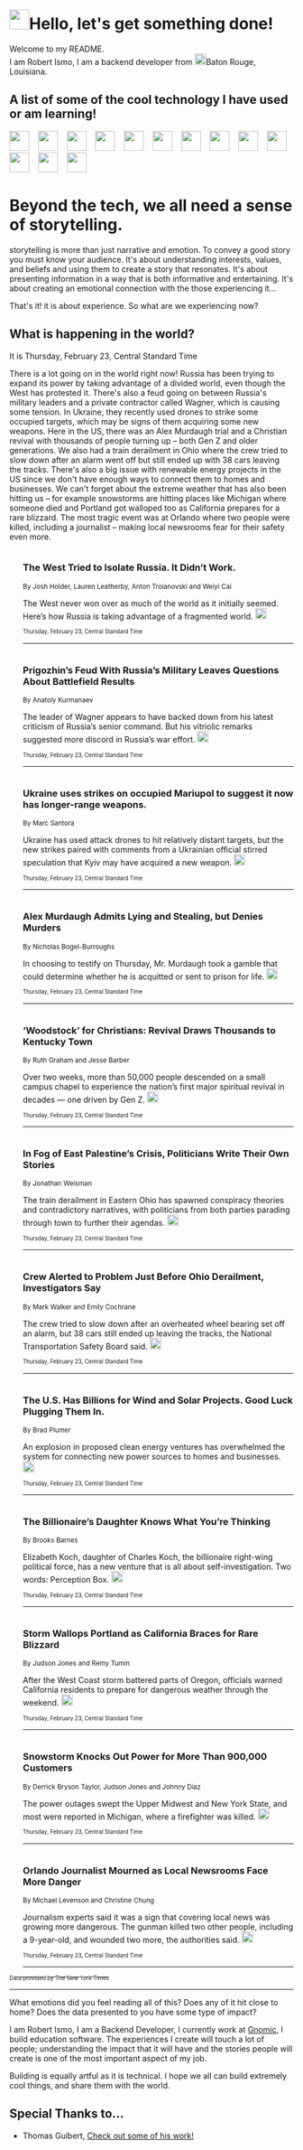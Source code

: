 <h1><img src="https://emojis.slackmojis.com/emojis/images/1643514375/3493/hot-coffee.gif?1643514375" width="35"/>Hello, let's get something done!</h1>

<p>Welcome to my README.<br/>
I am Robert Ismo, I am a backend developer from <img src="https://emojis.slackmojis.com/emojis/images/1638395689/50435/moulin_rouge.png?1638395689" width="20"/>Baton Rouge, Louisiana.</p>
<h2>A list of some of the cool technology I have used or am learning!</h2>
<p>
<img src="https://emojis.slackmojis.com/emojis/images/1643516091/21142/meow_bongotap.gif?1643516091" width="35" alt="">
<img src="https://img.shields.io/badge/Favorite%20Frontend%20Framework-SvelteKit-f83903" alt="">
<img src="https://img.shields.io/badge/Second%20Favorite-Vue-40b581" alt="">
<img src="https://img.shields.io/badge/Most%20Used%20Runtime-Nodejs-78b061" alt="">
<img src="https://emojis.slackmojis.com/emojis/images/1643517416/34482/fire.gif?1643517416" width="35" alt="">
<img src="https://img.shields.io/badge/Javascript%20But%20Better-Typescript-0078ca" alt="">
<img src="https://img.shields.io/badge/Favorite%20Language-Elixir-3e244d" alt="">
<img src="https://img.shields.io/badge/Containerize%20Everything-Docker-6ac9ef" alt="">
<img src="https://emojis.slackmojis.com/emojis/images/1643514596/5999/meow_party.gif?1643514596" width="35" alt="">
<img src="https://img.shields.io/badge/API%20Love%20Language-Graphql-de32a5" alt="">
<img src="https://img.shields.io/badge/Our%20Favorite%20Version%20Controller-Git-e94f33" alt="">
<img src="https://img.shields.io/badge/Favorite%20Database-Redis-d42d1d" alt="">
<img src="https://emojis.slackmojis.com/emojis/images/1643514559/5584/deployparrot.gif?1643514559" width="35" alt="">
<img src="https://img.shields.io/badge/Container%20Interstate-RabbitMQ-f66200" alt="">
<img src="https://img.shields.io/badge/Gotta%20Learn-Kubernetes-316adf" alt="">
<img src="https://img.shields.io/badge/Really%20Mature%20Now-WASM-654fef" alt="">
<img src="https://emojis.slackmojis.com/emojis/images/1666642497/61942/dance_vibe.gif?1666642497" width="35" alt="">
<img src="https://img.shields.io/badge/For%20My%20M1-ARM64-657d96" alt="">
<img src="https://img.shields.io/badge/Loving%20This%20So%20Much-TailwindCSS-17bcb5" alt="">
<img src="https://img.shields.io/badge/Cool%20Build%20Tool-Vite-f9cb24" alt="">
<img src="https://emojis.slackmojis.com/emojis/images/1669231376/62819/working-on-it.gif?1669231376" width="35" alt="">
<img src="https://img.shields.io/badge/Fun%20and%20Easy%20Database-MongoDB-5f8c49" alt="">
<img src="https://img.shields.io/badge/JS%20Life%20Support-NPM-c73737" alt="">
<img src="https://img.shields.io/badge/I%20Liked%20It-DynamoDB-0073b9" alt="">
<img src="https://emojis.slackmojis.com/emojis/images/1643514045/46/question.gif?1643514045" width="35" alt="">
<img src="https://img.shields.io/badge/cool-React-60d6f9" alt="">
<img src="https://img.shields.io/badge/Future%20Big%20Project-Lambda-f37e00" alt="">
<img src="https://img.shields.io/badge/NPM%20But%20Better-PNPM-f1aa07" alt="">
<img src="https://emojis.slackmojis.com/emojis/images/1643514943/9662/fbwow.gif?1643514943" width="35" alt="">
<img src="https://img.shields.io/badge/First%20Language-C-662079" alt="">
<img src="https://img.shields.io/badge/Where%20I%20Deploy%20Frontend-Vercel-000000" alt="">
<img src="https://img.shields.io/badge/Who%20Does%20not%20Want%20an%20App-Swift-f9492a" alt="">
<img src="https://emojis.slackmojis.com/emojis/images/1643514058/151/javascript.png?1643514058" width="35" alt="">
<img src="https://img.shields.io/badge/cool-Python-fbd542" alt="">
<img src="https://img.shields.io/badge/Favorite%20Something-Stripe-656cdc" alt="">
<img src="https://img.shields.io/badge/Of%20Course-HTML5-ed6327" alt="">
<img src="https://emojis.slackmojis.com/emojis/images/1660415405/60731/bomb.gif?1660415405" width="35" alt="">
<img src="https://img.shields.io/badge/hate-CSS-2964ec" alt="">
<img src="https://img.shields.io/badge/Learning-CircleCI-141215" alt="">
<img src="https://img.shields.io/badge/Learning-Rust-fbbb3b" alt="">
<img src="https://emojis.slackmojis.com/emojis/images/1660415397/60712/writing-hand.gif?1660415397" width="35" alt="">
<img src="https://img.shields.io/badge/Dev%20Browser%20of%20Choice-Firefox-cc4e26" alt="">
<img src="https://img.shields.io/badge/Recoverying%20From%20Windows-UNIX-1781e3" alt="">
<img src="https://img.shields.io/badge/LOVE-LogSeq-90c1c2" alt="">
<img src="https://emojis.slackmojis.com/emojis/images/1643514066/223/kirby.gif?1643514066" width="35" alt="">
<img src="https://img.shields.io/badge/Daily%20Driver-MacOS-e6e6e8" alt="">
<img src="https://img.shields.io/badge/Git%20Server-Github-000000" alt="">
<img src="https://img.shields.io/badge/enjoyable-EC2-f17428" alt="">
<img src="https://emojis.slackmojis.com/emojis/images/1643514239/2069/excited.gif?1643514239" width="35" alt="">
</p>
<h1>Beyond the tech, we all need a sense of storytelling.</h1>
<p>storytelling is more than just narrative and emotion. To convey a good story you must know your audience. It's about understanding interests, values, and beliefs and using them to create a story that resonates. It's about presenting information in a way that is both informative and entertaining. It's about creating an emotional connection with the those experiencing it...</p>
<p>That's it! it is about experience. So what are we experiencing now?</p>
<h2>What is happening in the world?</h2>
<p>It is Thursday, February 23, Central Standard Time</p>
<p>
There is a lot going on in the world right now! Russia has been trying to expand its power by taking advantage of a divided world, even though the West has protested it. There&#39;s also a feud going on between Russia&#39;s military leaders and a private contractor called Wagner, which is causing some tension. In Ukraine, they recently used drones to strike some occupied targets, which may be signs of them acquiring some new weapons. Here in the US, there was an Alex Murdaugh trial and a Christian revival with thousands of people turning up – both Gen Z and older generations. We also had a train derailment in Ohio where the crew tried to slow down after an alarm went off but still ended up with 38 cars leaving the tracks. There&#39;s also a big issue with renewable energy projects in the US since we don&#39;t have enough ways to connect them to homes and businesses. We can&#39;t forget about the extreme weather that has also been hitting us – for example snowstorms are hitting places like Michigan where someone died and Portland got walloped too as California prepares for a rare blizzard. The most tragic event was at Orlando where two people were killed, including a journalist – making local newsrooms fear for their safety even more.</p>
<ol>
<img src="https://img.shields.io/badge/-world-blue" alt="">
<h3>The West Tried to Isolate Russia. It Didn’t Work.</h3>
<sub>By Josh Holder, Lauren Leatherby, Anton Troianovski and Weiyi Cai</sub>
<p>The West never won over as much of the world as it initially seemed. Here’s how Russia is taking advantage of a fragmented world.  <a href="https://nyti.ms/41ni9vG"><img src="https://developer.nytimes.com/files/poweredby_nytimes_30b.png?v=1583354208352" height="20"></a></p>
<sub><sub>Thursday, February 23, Central Standard Time</sub></sub>
<hr/>
<img src="https://img.shields.io/badge/-world-blue" alt="">
<h3>Prigozhin’s Feud With Russia’s Military Leaves Questions About Battlefield Results</h3>
<sub>By Anatoly Kurmanaev</sub>
<p>The leader of Wagner appears to have backed down from his latest criticism of Russia’s senior command. But his vitriolic remarks suggested more discord in Russia’s war effort.  <a href="https://nyti.ms/3xOr7nX"><img src="https://developer.nytimes.com/files/poweredby_nytimes_30b.png?v=1583354208352" height="20"></a></p>
<sub><sub>Thursday, February 23, Central Standard Time</sub></sub>
<hr/>
<img src="https://img.shields.io/badge/-world-blue" alt="">
<h3>Ukraine uses strikes on occupied Mariupol to suggest it now has longer-range weapons.</h3>
<sub>By Marc Santora</sub>
<p>Ukraine has used attack drones to hit relatively distant targets, but the new strikes paired with comments from a Ukrainian official stirred speculation that Kyiv may have acquired a new weapon.  <a href="https://nyti.ms/3xOEZyI"><img src="https://developer.nytimes.com/files/poweredby_nytimes_30b.png?v=1583354208352" height="20"></a></p>
<sub><sub>Thursday, February 23, Central Standard Time</sub></sub>
<hr/>
<img src="https://img.shields.io/badge/-us-blue" alt="">
<h3>Alex Murdaugh Admits Lying and Stealing, but Denies Murders</h3>
<sub>By Nicholas Bogel-Burroughs</sub>
<p>In choosing to testify on Thursday, Mr. Murdaugh took a gamble that could determine whether he is acquitted or sent to prison for life.  <a href="https://nyti.ms/3IpPw8q"><img src="https://developer.nytimes.com/files/poweredby_nytimes_30b.png?v=1583354208352" height="20"></a></p>
<sub><sub>Thursday, February 23, Central Standard Time</sub></sub>
<hr/>
<img src="https://img.shields.io/badge/-us-blue" alt="">
<h3>‘Woodstock’ for Christians: Revival Draws Thousands to Kentucky Town</h3>
<sub>By Ruth Graham and Jesse Barber</sub>
<p>Over two weeks, more than 50,000 people descended on a small campus chapel to experience the nation’s first major spiritual revival in decades — one driven by Gen Z.  <a href="https://nyti.ms/3EzcrNq"><img src="https://developer.nytimes.com/files/poweredby_nytimes_30b.png?v=1583354208352" height="20"></a></p>
<sub><sub>Thursday, February 23, Central Standard Time</sub></sub>
<hr/>
<img src="https://img.shields.io/badge/-us-blue" alt="">
<h3>In Fog of East Palestine’s Crisis, Politicians Write Their Own Stories</h3>
<sub>By Jonathan Weisman</sub>
<p>The train derailment in Eastern Ohio has spawned conspiracy theories and contradictory narratives, with politicians from both parties parading through town to further their agendas.  <a href="https://nyti.ms/3xQh5CO"><img src="https://developer.nytimes.com/files/poweredby_nytimes_30b.png?v=1583354208352" height="20"></a></p>
<sub><sub>Thursday, February 23, Central Standard Time</sub></sub>
<hr/>
<img src="https://img.shields.io/badge/-us-blue" alt="">
<h3>Crew Alerted to Problem Just Before Ohio Derailment, Investigators Say</h3>
<sub>By Mark Walker and Emily Cochrane</sub>
<p>The crew tried to slow down after an overheated wheel bearing set off an alarm, but 38 cars still ended up leaving the tracks, the National Transportation Safety Board said.  <a href="https://nyti.ms/3IoVEOk"><img src="https://developer.nytimes.com/files/poweredby_nytimes_30b.png?v=1583354208352" height="20"></a></p>
<sub><sub>Thursday, February 23, Central Standard Time</sub></sub>
<hr/>
<img src="https://img.shields.io/badge/-climate-blue" alt="">
<h3>The U.S. Has Billions for Wind and Solar Projects. Good Luck Plugging Them In.</h3>
<sub>By Brad Plumer</sub>
<p>An explosion in proposed clean energy ventures has overwhelmed the system for connecting new power sources to homes and businesses.  <a href="https://nyti.ms/3ZbR90N"><img src="https://developer.nytimes.com/files/poweredby_nytimes_30b.png?v=1583354208352" height="20"></a></p>
<sub><sub>Thursday, February 23, Central Standard Time</sub></sub>
<hr/>
<img src="https://img.shields.io/badge/-business-blue" alt="">
<h3>The Billionaire’s Daughter Knows What You’re Thinking</h3>
<sub>By Brooks Barnes</sub>
<p>Elizabeth Koch, daughter of Charles Koch, the billionaire right-wing political force, has a new venture that is all about self-investigation. Two words: Perception Box.  <a href="https://nyti.ms/3YUVTHR"><img src="https://developer.nytimes.com/files/poweredby_nytimes_30b.png?v=1583354208352" height="20"></a></p>
<sub><sub>Thursday, February 23, Central Standard Time</sub></sub>
<hr/>
<img src="https://img.shields.io/badge/-us-blue" alt="">
<h3>Storm Wallops Portland as California Braces for Rare Blizzard</h3>
<sub>By Judson Jones and Remy Tumin</sub>
<p>After the West Coast storm battered parts of Oregon, officials warned California residents to prepare for dangerous weather through the weekend.  <a href="https://nyti.ms/3KBg8WD"><img src="https://developer.nytimes.com/files/poweredby_nytimes_30b.png?v=1583354208352" height="20"></a></p>
<sub><sub>Thursday, February 23, Central Standard Time</sub></sub>
<hr/>
<img src="https://img.shields.io/badge/-us-blue" alt="">
<h3>Snowstorm Knocks Out Power for More Than 900,000 Customers</h3>
<sub>By Derrick Bryson Taylor, Judson Jones and Johnny Diaz</sub>
<p>The power outages swept the Upper Midwest and New York State, and most were reported in Michigan, where a firefighter was killed.  <a href="https://nyti.ms/3ZdoGqF"><img src="https://developer.nytimes.com/files/poweredby_nytimes_30b.png?v=1583354208352" height="20"></a></p>
<sub><sub>Thursday, February 23, Central Standard Time</sub></sub>
<hr/>
<img src="https://img.shields.io/badge/-us-blue" alt="">
<h3>Orlando Journalist Mourned as Local Newsrooms Face More Danger</h3>
<sub>By Michael Levenson and Christine Chung</sub>
<p>Journalism experts said it was a sign that covering local news was growing more dangerous. The gunman killed two other people, including a 9-year-old, and wounded two more, the authorities said.  <a href="https://nyti.ms/41lffHK"><img src="https://developer.nytimes.com/files/poweredby_nytimes_30b.png?v=1583354208352" height="20"></a></p>
<sub><sub>Thursday, February 23, Central Standard Time</sub></sub>
<hr/>
</ol>
<a href="https://developer.nytimes.com"><sub><sub>Data provided by The New York Times</sub></sub></a>
<hr/>
<p>What emotions did you feel reading all of this? Does any of it hit close to home? Does the data presented to you have some type of impact?</p>
<p>I am Robert Ismo, I am a Backend Developer, I currently work at <a href="https://gnomic.education/">Gnomic</a>, I build education software. The experiences I create will touch a lot of people; understanding the impact that it will have and the stories people will create is one of the most important aspect of my job.</p>
<p>Building is equally artful as it is technical. I hope we all can build extremely cool things, and share them with the world.</p>
<h2>Special Thanks to...</h2>
<ul>
<li>Thomas Guibert, <a href="https://github.com/thmsgbrt/thmsgbrt">Check out some of his work!</a></li>
</ul>